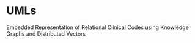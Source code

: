 # UMLs
Embedded Representation of Relational Clinical Codes using Knowledge Graphs and Distributed Vectors
